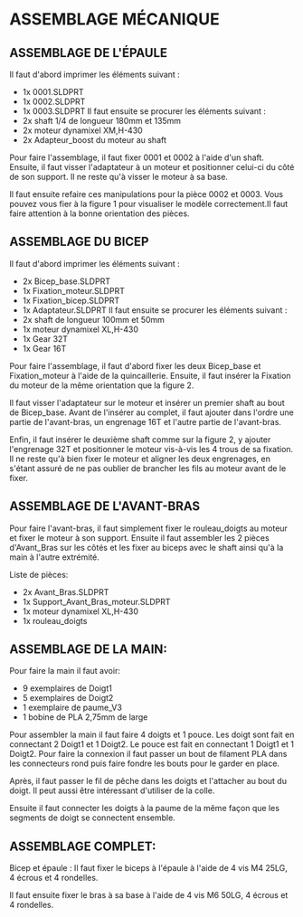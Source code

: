 # ASSEMBLAGE MÉCANIQUE

## ASSEMBLAGE DE L'ÉPAULE

Il faut d'abord imprimer les éléments suivant :
- 1x 0001.SLDPRT
- 1x 0002.SLDPRT
- 1x 0003.SLDPRT
Il faut ensuite se procurer les éléments suivant :
- 2x shaft 1/4 de longueur 180mm et 135mm
- 2x moteur dynamixel XM,H-430
- 2x Adapteur_boost du moteur au shaft
	
Pour faire l'assemblage, il faut fixer 0001 et 0002 à l'aide d'un shaft. Ensuite, il faut visser l'adaptateur à un moteur et positionner celui-ci du côté de son support. Il ne reste qu'à visser le moteur à sa base. 

Il faut ensuite refaire ces manipulations pour la pièce 0002 et 0003. Vous pouvez vous fier à la figure 1 pour visualiser le modèle correctement.Il faut faire attention à la bonne orientation des pièces. 

## ASSEMBLAGE DU BICEP
Il faut d'abord imprimer les éléments suivant :
- 2x Bicep_base.SLDPRT
- 1x Fixation_moteur.SLDPRT
- 1x Fixation_bicep.SLDPRT
- 1x Adaptateur.SLDPRT
Il faut ensuite se procurer les éléments suivant :
- 2x shaft de longueur 100mm et 50mm
- 1x moteur dynamixel XL,H-430
- 1x Gear 32T
- 1x Gear 16T

Pour faire l'assemblage, il faut d'abord fixer les deux Bicep_base et Fixation_moteur à l'aide de la quincaillerie. Ensuite, il faut insérer la Fixation du moteur de la même orientation que la figure 2.
	
Il faut visser l'adaptateur sur le moteur et insérer un premier shaft au bout de Bicep_base. Avant de l'insérer au complet, il faut ajouter dans l'ordre une partie de l'avant-bras, un engrenage 16T et l'autre partie de l'avant-bras.
	
Enfin, il faut insérer le deuxième shaft comme sur la figure 2, y ajouter l'engrenage 32T et positionner le moteur vis-à-vis les 4 trous de sa fixation. Il ne reste qu'à bien fixer le moteur et aligner les deux engrenages, en s'étant assuré de ne pas oublier de brancher les fils au moteur avant de le fixer.  


## ASSEMBLAGE DE L'AVANT-BRAS
Pour faire l'avant-bras, il faut simplement fixer le rouleau_doigts au moteur et fixer le moteur à son support. Ensuite il faut assembler les 2 pièces d'Avant_Bras sur les côtés et les fixer au biceps avec le shaft ainsi qu'à la main à l'autre extrémité.
	
Liste de pièces:
- 2x Avant_Bras.SLDPRT
- 1x Support_Avant_Bras_moteur.SLDPRT
- 1x moteur dynamixel XL,H-430
- 1x rouleau_doigts

## ASSEMBLAGE DE LA MAIN:
Pour faire la main il faut avoir:
- 9 exemplaires de Doigt1
- 5 exemplaires de Doigt2
- 1 exemplaire de paume_V3
- 1 bobine de PLA 2,75mm de large
	
Pour assembler la main il faut faire 4 doigts et 1 pouce. Les doigt sont fait en connectant 2 Doigt1 et 1 Doigt2. Le pouce est fait en connectant 1 Doigt1 et 1 Doigt2. Pour faire la connexion il faut passer un bout de filament PLA dans les connecteurs rond puis faire fondre les bouts pour le garder en place.
	
Après, il faut passer le fil de pêche dans les doigts et l'attacher au bout du doigt. Il peut aussi être intéressant d'utiliser de la colle.
	
Ensuite il faut connecter les doigts à la paume de la même façon que les segments de doigt se connectent ensemble.

## ASSEMBLAGE COMPLET:
	
Bicep et épaule : Il faut fixer le biceps à l'épaule à l'aide de 4 vis M4 25LG, 4 écrous et 4 rondelles.
	
Il faut ensuite fixer le bras à sa base à l'aide de 4 vis M6 50LG, 4 écrous et 4 rondelles.
